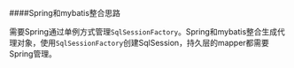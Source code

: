 ####Spring和mybatis整合思路

需要Spring通过单例方式管理`SqlSessionFactory`。Spring和mybatis整合生成代理对象，使用`SqlSessionFactory`创建SqlSession，持久层的mapper都需要Spring管理。